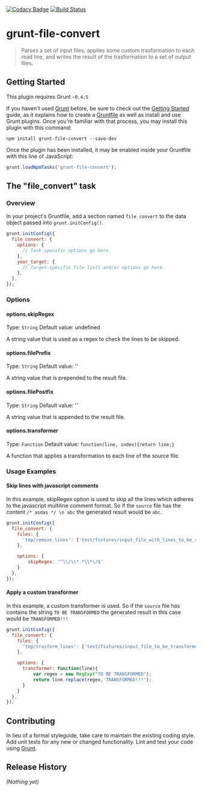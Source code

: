 [![Codacy Badge](https://api.codacy.com/project/badge/Grade/f09e3febfb8a46d7aab2e85574c2b0f8)](https://www.codacy.com/app/ermanno-pirotta/grunt-file-convert?utm_source=github.com&utm_medium=referral&utm_content=ermanno-pirotta/grunt-file-convert&utm_campaign=badger)
[![Build Status](https://travis-ci.org/ermanno-pirotta/grunt-file-convert.svg?branch=master)](https://travis-ci.org/ermanno-pirotta/grunt-file-convert)

# grunt-file-convert

> Parses a set of input files, applies some custom trasformation to each read line, and writes the result of the trasformation to a set of output files.

## Getting Started
This plugin requires Grunt `~0.4.5`

If you haven't used [Grunt](http://gruntjs.com/) before, be sure to check out the [Getting Started](http://gruntjs.com/getting-started) guide, as it explains how to create a [Gruntfile](http://gruntjs.com/sample-gruntfile) as well as install and use Grunt plugins. Once you're familiar with that process, you may install this plugin with this command:

```shell
npm install grunt-file-convert --save-dev
```

Once the plugin has been installed, it may be enabled inside your Gruntfile with this line of JavaScript:

```js
grunt.loadNpmTasks('grunt-file-convert');
```

## The "file_convert" task

### Overview
In your project's Gruntfile, add a section named `file_convert` to the data object passed into `grunt.initConfig()`.

```js
grunt.initConfig({
  file_convert: {
    options: {
      // Task-specific options go here.
    },
    your_target: {
      // Target-specific file lists and/or options go here.
    },
  },
});
```

### Options

#### options.skipRegex
Type: `String`
Default value: undefined

A string value that is used as a regex to check the lines to be skipped.

#### options.filePrefix
Type: `String`
Default value: ''

A string value that is prepended to the result file.

#### options.filePostfix
Type: `String`
Default value: ''

A string value that is appended to the result file.

#### options.transformer
Type: `Function`
Default value: `function(line, index){return line;}`

A function that applies a transformation to each line of the source file.  

### Usage Examples

#### Skip lines with javascript comments
In this example, skipRegex option is used to skip all the lines which adheres to the javascript multiline comment format. So if the `source` file has the content `/* asdas */ \n abc` the generated result would be `abc`.

```js
grunt.initConfig({
  file_convert: {
    files: {
      'tmp/remove_lines': ['test/fixtures/input_file_with_lines_to_be_removed']
    },

    options: {
        skipRegex: '^\\/\\*.*\\*\/$'
    }
  },
});
```

#### Apply a custom transformer
In this example, a custom transformer is used. So if the `source` file has contains the string `TO BE TRANSFORMED` the generated result in this case would be `TRANSFORMED!!!`

```js
grunt.initConfig({
  file_convert: {
    files: {
      'tmp/trasform_lines': ['test/fixtures/input_file_to_be_transformed']
    },

    options: {
      transformer: function(line){
          var regex = new RegExp("TO BE TRANSFORMED");
          return line.replace(regex,'TRANSFORMED!!!');
      }
    }
  },
});
```

## Contributing
In lieu of a formal styleguide, take care to maintain the existing coding style. Add unit tests for any new or changed functionality. Lint and test your code using [Grunt](http://gruntjs.com/).

## Release History
_(Nothing yet)_
